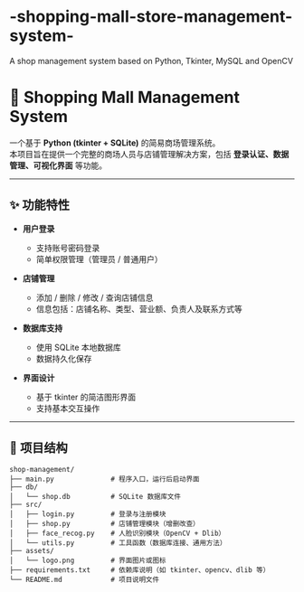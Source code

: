 # -shopping-mall-store-management-system-
A shop management system based on Python, Tkinter, MySQL and OpenCV
# 🏬 Shopping Mall Management System

一个基于 **Python (tkinter + SQLite)** 的简易商场管理系统。  
本项目旨在提供一个完整的商场人员与店铺管理解决方案，包括 **登录认证、数据管理、可视化界面** 等功能。

---

## ✨ 功能特性
- **用户登录**  
  - 支持账号密码登录  
  - 简单权限管理（管理员 / 普通用户）

- **店铺管理**  
  - 添加 / 删除 / 修改 / 查询店铺信息  
  - 信息包括：店铺名称、类型、营业额、负责人及联系方式等  

- **数据库支持**  
  - 使用 SQLite 本地数据库  
  - 数据持久化保存  

- **界面设计**  
  - 基于 tkinter 的简洁图形界面  
  - 支持基本交互操作  

---

## 📂 项目结构
```text
shop-management/
├── main.py              # 程序入口，运行后启动界面
├── db/
│   └── shop.db          # SQLite 数据库文件
├── src/
│   ├── login.py         # 登录与注册模块
│   ├── shop.py          # 店铺管理模块（增删改查）
│   ├── face_recog.py    # 人脸识别模块（OpenCV + Dlib）
│   └── utils.py         # 工具函数（数据库连接、通用方法）
├── assets/
│   └── logo.png         # 界面图片或图标
├── requirements.txt     # 依赖库说明（如 tkinter、opencv、dlib 等）
└── README.md            # 项目说明文件
